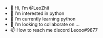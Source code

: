 - 👋 Hi, I’m @LeoZhii
- 👀 I’m interested in python
- 🌱 I’m currently learning python
- 💞️ I’m looking to collaborate on ...
- 📫 How to reach me discord Leooo#9877

<!---
LeoZhii/LeoZhii is a ✨ special ✨ repository because its `README.md` (this file) appears on your GitHub profile.
You can click the Preview link to take a look at your changes.
--->
